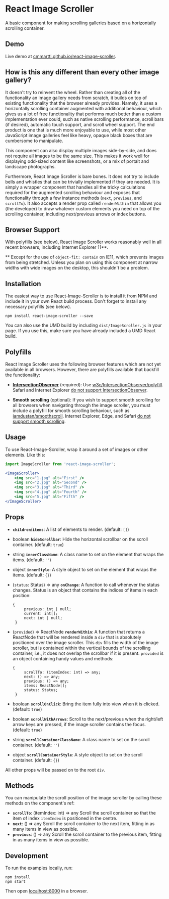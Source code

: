 # React Image Scroller

A basic component for making scrolling galleries based on a horizontally scrolling container.

## Demo

Live demo at [cmmartti.github.io/react-image-scroller](https://cmmartti.github.io/react-image-scroller/).

## How is this any different than every other image gallery?

It doesn't try to reinvent the wheel. Rather than creating all of the functionality an image gallery needs from scratch, it builds on top of existing functionality that the browser already provides. Namely, it uses a horizontally scrolling container augmented with additional behaviour, which gives us a lot of free functionality that performs much better than a custom implementation ever could, such as native scrolling performance, scroll bars (if desired), automatic touch support, and scroll wheel support. The end product is one that is much more enjoyable to use, while most other JavaScript image galleries feel like heavy, opaque black boxes that are cumbersome to manipulate.

This component can also display multiple images side-by-side, and does not require all images to be the same size. This makes it work well for displaying odd-sized content like screenshots, or a mix of portait and landscape photographs.

Furthermore, React Image Scroller is bare bones. It does not try to include bells and whistles that can be trivially implemented if they are needed. It is simply a wrapper component that handles all the tricky calculations required for the augmented scrolling behaviour and exposes that functionality through a few instance methods (`next`, `previous`, and `scrollTo`). It also accepts a render prop called `renderWithin` that allows you (the developer) to draw whatever custom elements you need on top of the scrolling container, including next/previous arrows or index buttons.

## Browser Support

With polyfills (see below), React Image Scroller works reasonably well in all recent browsers, including Internet Explorer 11**.

** Except for the use of `object-fit: contain` on IE11, which prevents images from being stretched. Unless you plan on using this component at narrow widths with wide images on the desktop, this shouldn't be a problem.

## Installation

The easiest way to use React-Image-Scroller is to install it from NPM and include it in your own React build process. Don't forget to install any necessary polyfills (see below).

```
npm install react-image-scroller --save
```

You can also use the UMD build by including `dist/ImageScroller.js` in your page. If you use this, make sure you have already included a UMD React build.

## Polyfills

React Image Scroller uses the following browser features which are not yet available in all browsers. However, there are polyfills available that backfill the functionality:

- **[IntersectionObserver](https://developer.mozilla.org/en-US/docs/Web/API/IntersectionObserver)** (required): Use [w3c/IntersectionObserver/polyfill](https://github.com/w3c/IntersectionObserver/tree/master/polyfill). Safari and Internet Explorer [do not support IntersectionObserver](https://caniuse.com/#feat=intersectionobserver).

- **Smooth scrolling** (optional): If you wish to support smooth scrolling for all browsers when navigating through the image scroller, you must include a polyfill for smooth scrolling behaviour, such as [iamdustan/smoothscroll](https://github.com/iamdustan/smoothscroll). Internet Explorer, Edge, and Safari [do not support smooth scrolling](https://caniuse.com/#feat=css-scroll-behavior).

## Usage

To use React-Image-Scroller, wrap it around a set of images or other elements. Like this:

```jsx
import ImageScroller from 'react-image-scroller';

<ImageScroller>
    <img src="1.jpg" alt="First" />
    <img src="2.jpg" alt="Second" />
    <img src="3.jpg" alt="Third" />
    <img src="4.jpg" alt="Fourth" />
    <img src="5.jpg" alt="Fifth" />
</ImageScroller>
```

## Props

- **`children`**/**`items`**: A list of elements to render. (default: `[]`)
- boolean **`hideScrollbar`**: Hide the horizontal scrollbar on the scroll container. (default: `true`)
- string **`innerClassName`**: A class name to set on the element that wraps the items. (default: `''`)
- object **`innerStyle`**: A style object to set on the element that wraps the items. (default: `{}`)
- (`status`: Status) => any **`onChange`**: A function to call whenever the status changes. Status is an object that contains the indices of items in each position:

  ```
  {
       previous: int | null;
       current: int[];
       next: int | null;
   }
  ```

- (`provided`) => ReactNode **`renderWithin`**: A function that returns a ReactNode that will be rendered inside a `div` that is absolutely positioned over the image scroller. This `div` fills the width of the image scroller, but is contained within the vertical bounds of the scrolling container, i.e., it does not overlap the scrollbar if it is present. `provided` is an object containing handy values and methods:

  ```
  {
       scrollTo: (itemIndex: int) => any;
       next: () => any;
       previous: () => any;
       items: ReactNode[];
       status: Status;
   }
  ```

- boolean **`scrollOnClick`**: Bring the item fully into view when it is clicked. (default: `true`)

- boolean **`scrollWithArrows`**: Scroll to the next/previous when the right/left arrow keys are pressed, if the image scroller contains the focus. (default: `true`)

- string **`scrollContainerClassName`**: A class name to set on the scroll container. (default: `''`)

- object **`scrollContainerStyle`**: A style object to set on the scroll container. (default: `{}`)

All other props will be passed on to the root `div`.

## Methods

You can manipulate the scroll position of the image scroller by calling these methods on the component's ref:

- **`scrollTo`**: (itemIndex: int) => any Scroll the scroll container so that the item of index `itemIndex` is positioned in the centre.
- **`next`**: () => any Scroll the scroll container to the next item, fitting in as many items in view as possible.
- **`previous`**: () => any Scroll the scroll container to the previous item, fitting in as many items in view as possible.

## Development

To run the examples locally, run:

```
npm install
npm start
```

Then open [localhost:8000](http://localhost:8000) in a browser.

